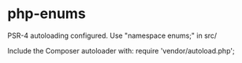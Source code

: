 # php-enums

PSR-4 autoloading configured. Use "namespace enums;" in src/

Include the Composer autoloader with: require 'vendor/autoload.php';
